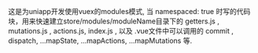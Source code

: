 这是为uniapp开发使用vuex的modules模式, 当 namespaced: true 时写的代码块，用来快速建立store/modules/moduleName目录下的 getters.js , mutations.js , actions.js, index.js ,
以及 .vue文件中可以调用的 commit , dispatch, ...mapState, ...mapActions, ...mapMutations 等.




